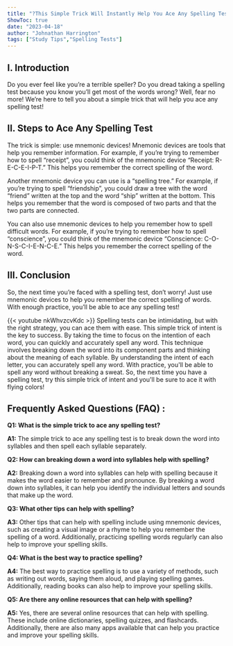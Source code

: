 ```yaml
---
title: "?This Simple Trick Will Instantly Help You Ace Any Spelling Test!"
ShowToc: true 
date: "2023-04-18"
author: "Johnathan Harrington" 
tags: ["Study Tips","Spelling Tests"]
---
```

## I. Introduction
Do you ever feel like you’re a terrible speller? Do you dread taking a spelling test because you know you’ll get most of the words wrong? Well, fear no more! We’re here to tell you about a simple trick that will help you ace any spelling test! 

## II. Steps to Ace Any Spelling Test
The trick is simple: use mnemonic devices! Mnemonic devices are tools that help you remember information. For example, if you’re trying to remember how to spell “receipt”, you could think of the mnemonic device “Receipt: R-E-C-E-I-P-T.” This helps you remember the correct spelling of the word.

Another mnemonic device you can use is a “spelling tree.” For example, if you’re trying to spell “friendship”, you could draw a tree with the word “friend” written at the top and the word “ship” written at the bottom. This helps you remember that the word is composed of two parts and that the two parts are connected.

You can also use mnemonic devices to help you remember how to spell difficult words. For example, if you’re trying to remember how to spell “conscience”, you could think of the mnemonic device “Conscience: C-O-N-S-C-I-E-N-C-E.” This helps you remember the correct spelling of the word.

## III. Conclusion
So, the next time you’re faced with a spelling test, don’t worry! Just use mnemonic devices to help you remember the correct spelling of words. With enough practice, you’ll be able to ace any spelling test!

{{< youtube nkWhvzcvKdc >}} 
Spelling tests can be intimidating, but with the right strategy, you can ace them with ease. This simple trick of intent is the key to success. By taking the time to focus on the intention of each word, you can quickly and accurately spell any word. This technique involves breaking down the word into its component parts and thinking about the meaning of each syllable. By understanding the intent of each letter, you can accurately spell any word. With practice, you'll be able to spell any word without breaking a sweat. So, the next time you have a spelling test, try this simple trick of intent and you'll be sure to ace it with flying colors!

## Frequently Asked Questions (FAQ) :
**Q1: What is the simple trick to ace any spelling test?**

**A1:** The simple trick to ace any spelling test is to break down the word into syllables and then spell each syllable separately.

**Q2: How can breaking down a word into syllables help with spelling?**

**A2:** Breaking down a word into syllables can help with spelling because it makes the word easier to remember and pronounce. By breaking a word down into syllables, it can help you identify the individual letters and sounds that make up the word.

**Q3: What other tips can help with spelling?**

**A3:** Other tips that can help with spelling include using mnemonic devices, such as creating a visual image or a rhyme to help you remember the spelling of a word. Additionally, practicing spelling words regularly can also help to improve your spelling skills.

**Q4: What is the best way to practice spelling?**

**A4:** The best way to practice spelling is to use a variety of methods, such as writing out words, saying them aloud, and playing spelling games. Additionally, reading books can also help to improve your spelling skills.

**Q5: Are there any online resources that can help with spelling?**

**A5:** Yes, there are several online resources that can help with spelling. These include online dictionaries, spelling quizzes, and flashcards. Additionally, there are also many apps available that can help you practice and improve your spelling skills.





